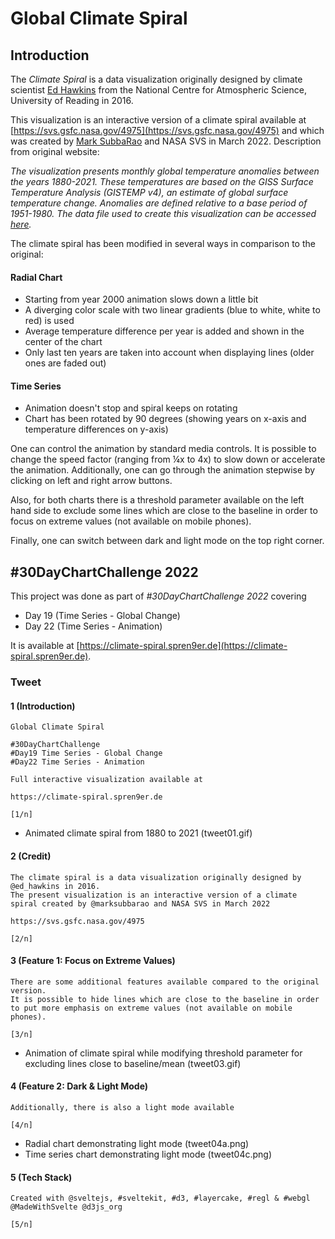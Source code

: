 # Global Climate Spiral

## Introduction

The _Climate Spiral_ is a data visualization originally designed
by climate scientist [Ed Hawkins](https://twitter.com/ed_hawkins)
from the National Centre for Atmospheric Science, University of Reading in 2016.

This visualization is an interactive version of a climate spiral available at [https://svs.gsfc.nasa.gov/4975](https://svs.gsfc.nasa.gov/4975) and which was created by [Mark SubbaRao](https://twitter.com/marksubbarao) and NASA SVS in March 2022. Description from original website:

_The visualization presents monthly global temperature anomalies
between the years 1880-2021. These temperatures are based on the GISS
Surface Temperature Analysis (GISTEMP v4), an estimate of global
surface temperature change. Anomalies are defined relative to a base
period of 1951-1980. The data file used to create this visualization
can be accessed [here](https://data.giss.nasa.gov/gistemp/tabledata_v4/GLB.Ts+dSST.csv)._

The climate spiral has been modified in several ways in comparison to the original:

#### Radial Chart

- Starting from year 2000 animation slows down a little bit
- A diverging color scale with two linear gradients (blue to white, white to red) is used
- Average temperature difference per year is added and shown in the center of the chart
- Only last ten years are taken into account when displaying lines (older ones are faded out)

#### Time Series

- Animation doesn't stop and spiral keeps on rotating
- Chart has been rotated by 90 degrees (showing years on x-axis and temperature differences on y-axis)

One can control the animation by standard media controls. It is possible to change the speed factor (ranging from ¼x to 4x) to slow down or accelerate the animation. Additionally, one can go through the animation stepwise by clicking on left and right arrow buttons.

Also, for both charts there is a threshold parameter available on the left hand side to exclude some lines which are close to the baseline in order to focus on extreme values (not available on mobile phones).

Finally, one can switch between dark and light mode on the top right corner.

## #30DayChartChallenge 2022

This project was done as part of _#30DayChartChallenge 2022_ covering

- Day 19 (Time Series - Global Change)
- Day 22 (Time Series - Animation)

It is available at [https://climate-spiral.spren9er.de](https://climate-spiral.spren9er.de).

### Tweet

#### 1 (Introduction)

```
Global Climate Spiral

#30DayChartChallenge
#Day19 Time Series - Global Change
#Day22 Time Series - Animation

Full interactive visualization available at

https://climate-spiral.spren9er.de

[1/n]
```

- Animated climate spiral from 1880 to 2021 (tweet01.gif)

#### 2 (Credit)

```
The climate spiral is a data visualization originally designed by @ed_hawkins in 2016.
The present visualization is an interactive version of a climate spiral created by @marksubbarao and NASA SVS in March 2022

https://svs.gsfc.nasa.gov/4975

[2/n]
```

#### 3 (Feature 1: Focus on Extreme Values)

```
There are some additional features available compared to the original version.
It is possible to hide lines which are close to the baseline in order to put more emphasis on extreme values (not available on mobile phones).

[3/n]
```

- Animation of climate spiral while modifying threshold parameter for excluding lines close to baseline/mean (tweet03.gif)

#### 4 (Feature 2: Dark & Light Mode)

```
Additionally, there is also a light mode available

[4/n]
```

- Radial chart demonstrating light mode (tweet04a.png)
- Time series chart demonstrating light mode (tweet04c.png)

#### 5 (Tech Stack)

```
Created with @sveltejs, #sveltekit, #d3, #layercake, #regl & #webgl
@MadeWithSvelte @d3js_org

[5/n]
```
